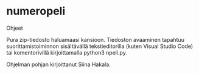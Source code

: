 # numeropeli
Ohjeet

Pura zip-tiedosto haluamaasi kansioon. Tiedoston avaaminen tapahtuu suorittamistoiminnon sisältävällä tekstieditorilla (kuten Visual Studio Code) tai komentorivillä kirjoittamalla python3 npeli.py. 


Ohjelman pohjan kirjoittanut Siina Hakala. 

